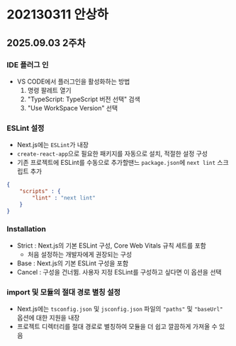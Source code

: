 # 202130311 안상하

## 2025.09.03 2주차

### IDE 플러그 인
* VS CODE에서 플러그인을 활성화하는 방법 
    1. 명령 팔레트 열기
    2. "TypeScript: TypeScript 버전 선택" 검색
    3. "Use WorkSpace Version" 선택

### ESLint 설정
* Next.js에는 `ESLint`가 내장
* `create-react-app`으로 필요한 패키지를 자동으로 설치, 적절한 설정 구성
* 기존 프로젝트에 ESLint를 수동으로 추가할땐느 `package.json`에 `next lint` 스크립트 추가
~~~json
{
    "scripts" : {
        "lint" : "next lint"
    }
}
~~~

### Installation
* Strict : Next.js의 기본 ESLint 구성, Core Web Vitals 규칙 세트를 포함
    * 처음 설정하는 개발자에게 권장되는 구성
* Base : Next.js의 기본 ESLint 구성을 포함
* Cancel : 구성을 건너뜀. 사용자 지정 ESLint를 구성하고 싶다면 이 옵션을 선택

### import 및 모듈의 절대 경로 별칭 설정
* Next.js에는 `tsconfig.json` 및 `jsconfig.json` 파일의 `"paths"` 및 `"baseUrl"` 옵션에 대한 지원을 내장
* 프로젝트 디렉터리를 절대 경로로 별칭하여 모듈을 더 쉽고 깔끔하게 가져올 수 있음